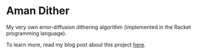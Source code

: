 # Aman Dither

My very own error-diffusion dithering algorithm (implemented in the Racket programming language).

To learn more, read my blog post about this project [here](https://amanvir.com/blog/writing-my-own-dithering-algorithm-in-racket).
